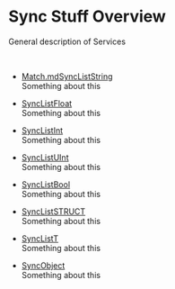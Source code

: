 # Sync Stuff Overview

General description of Services

 

-   [Match.md](Match.md)[SyncListString](SyncListString.md)  
    Something about this

-   [SyncListFloat](SyncListFloat.md)  
    Something about this

-   [SyncListInt](SyncListInt.md)  
    Something about this

-   [SyncListUInt](SyncListUInt.md)  
    Something about this

-   [SyncListBool](SyncListBool.md)  
    Something about this

-   [SyncListSTRUCT](SyncListSTRUCT.md)  
    Something about this

-   [SyncListT](SyncListT.md)  
    Something about this

-   [SyncObject](SyncObject.md)  
    Something about this

 
